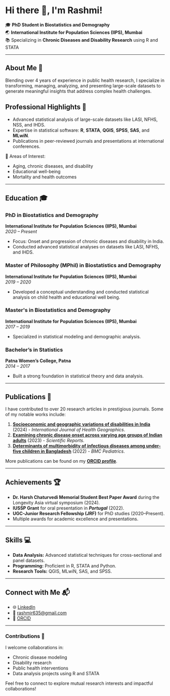 # Hi there 👋, I'm Rashmi!

🎓 **PhD Student in Biostatistics and Demography**  
🌏 **International Institute for Population Sciences (IIPS), Mumbai**  
📚 Specializing in **Chronic Diseases and Disability Research** using R and STATA 

---

##  About Me 🔬  
Blending over 4 years of experience in public health research, I specialize in transforming, managing, analyzing, and presenting large-scale datasets to generate meaningful insights that address complex health challenges.


##  Professional Highlights 🌟 
- Advanced statistical analysis of large-scale datasets like LASI, NFHS, NSS, and IHDS.  
- Expertise in statistical software: **R**, **STATA**, **QGIS**, **SPSS**, **SAS**, and **MLwiN**.  
- Publications in peer-reviewed journals and presentations at international conferences.  

📌 Areas of Interest:  
- Aging, chronic diseases, and disability  
- Educational well-being  
- Mortality and health outcomes  

---

##  Education 🎓
### **PhD in Biostatistics and Demography**  
**International Institute for Population Sciences (IIPS), Mumbai**  
*2020 – Present*  
- Focus: Onset and progression of chronic diseases and disability in India.  
- Conducted advanced statistical analyses on datasets like LASI, NFHS, and IHDS.  

### **Master of Philosophy (MPhil) in Biostatistics and Demography**  
**International Institute for Population Sciences (IIPS), Mumbai**  
*2019 – 2020*  
- Developed a conceptual understanding and conducted statistical analysis on child health and educational well being.  

### **Master's in Biostatistics and Demography**  
**International Institute for Population Sciences (IIPS), Mumbai**  
*2017 – 2019*  
- Specialized in statistical modeling and demographic analysis.  

### **Bachelor’s in Statistics**  
**Patna Women’s College, Patna**  
*2014 – 2017*  
- Built a strong foundation in statistical theory and data analysis.  

---

##  Publications 📄 
I have contributed to over 20 research articles in prestigious journals. Some of my notable works include:  
1. **[Socioeconomic and geographic variations of disabilities in India](https://doi.org/10.1186/s12942-024-00309-5)** (2024) - *International Journal of Health Geographics*.  
2. **[Examining chronic disease onset across varying age groups of Indian adults](https://doi.org/10.1038/s41598-023-29212-7)** (2023) - *Scientific Reports*.  
3. **[Determinants of multimorbidity of infectious diseases among under-five children in Bangladesh](https://doi.org/10.1186/s12887-022-03289-4)** (2022) - *BMC Pediatrics*.  

More publications can be found on my **[ORCID profile](https://orcid.org/0000-0003-4709-3569)**.  

---

##  Achievements 🏆  
- **Dr. Harsh Chaturvedi Memorial Student Best Paper Award** during the Longevity Asia virtual symposium (2024).
- **IUSSP Grant** for oral presentation in ***Portugal*** (2022).  
- **UGC-Junior Research Fellowship (JRF)** for PhD studies (2020–Present).  
- Multiple awards for academic excellence and presentations.  

---

##  Skills 💻 
- **Data Analysis:** Advanced statistical techniques for cross-sectional and panel datasets.  
- **Programming:** Proficient in R, STATA and Python.  
- **Research Tools:** QGIS, MLwiN, SAS, and SPSS.  

---

##  Connect with Me 📬 
- 🌐 [LinkedIn](https://linkedin.com/in/rashmi-rashmi-b69639187)  
- 📧 [rashmir635@gmail.com](mailto:rashmir635@gmail.com)  
- 🔗 [ORCID](https://orcid.org/0000-0003-4709-3569)  

---

### Contributions 🤝  

I welcome collaborations in:  
- Chronic disease modeling  
- Disability research  
- Public health interventions  
- Data analysis projects using R and STATA  

Feel free to connect to explore mutual research interests and impactful collaborations!  
